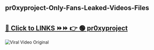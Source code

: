 
 ## pr0xyproject-Only-Fans-Leaked-Videos-Files

# <h2><a href="https://mediaupload.pro?pr0xyproject">🔗 Click to LINKS ⏩⏩ 👉 🟢 pr0xyproject </a></h2>

<a href="https://mediaupload.pro?pr0xyproject" rel="nofollow" data-target="animated-image.originalLink"><img src="https://i.ibb.co.com/xMMVF88/686577567.gif" alt="Viral Video Original" style="max-width: 100%; display: inline-block;" data-target="animated-image.originalImage"></a>